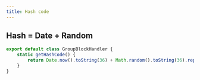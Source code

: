 ```yaml
---
title: Hash code
---
```


## Hash = Date + Random

```javascript
export default class GroupBlockHandler {
    static getHashCode() {
        return Date.now().toString(36) + Math.random().toString(36).replace('0.', '');
    }
}
```